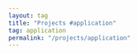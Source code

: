 ```yaml
---
layout: tag
title: "Projects #application"
tag: application
permalink: "/projects/application"
---
```

